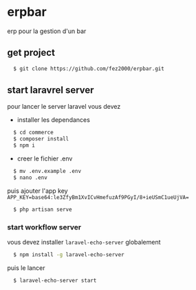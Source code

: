 # erpbar
erp pour la gestion d'un bar
## get project
```sh
  $ git clone https://github.com/fez2000/erpbar.git
```
## start laravrel server
pour lancer le server laravel vous devez
* installer les dependances
```sh 
  $ cd commerce
  $ composer install
  $ npm i
```
* creer le fichier .env
```sh
  $ mv .env.example .env
  $ nano .env
```
puis ajouter l'app key `APP_KEY=base64:le3ZfyBm1XvICvHmefuzAf9PGyI/8+ieUSmC1ueUjVA=`
```sh
  $ php artisan serve
```
### start workflow server
vous devez installer `laravel-echo-server` globalement 
```sh
  $ npm install -g laravel-echo-server
```
puis le lancer
```sh
  $ laravel-echo-server start
```
